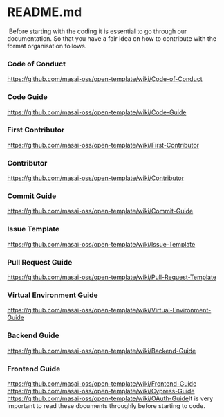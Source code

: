 # README.md
​
Before starting with the coding it is essential to go through our documentation. So that you have a fair idea on how to contribute with the format organisation follows.
​
### Code of Conduct
https://github.com/masai-oss/open-template/wiki/Code-of-Conduct
​
### Code Guide
https://github.com/masai-oss/open-template/wiki/Code-Guide
​
### First Contributor
https://github.com/masai-oss/open-template/wiki/First-Contributor
​
### Contributor
https://github.com/masai-oss/open-template/wiki/Contributor
​
### Commit Guide
https://github.com/masai-oss/open-template/wiki/Commit-Guide
​
### Issue Template
https://github.com/masai-oss/open-template/wiki/Issue-Template
​
### Pull Request Guide
https://github.com/masai-oss/open-template/wiki/Pull-Request-Template

### Virtual Environment Guide
https://github.com/masai-oss/open-template/wiki/Virtual-Environment-Guide
​
### Backend Guide
https://github.com/masai-oss/open-template/wiki/Backend-Guide
​
### Frontend Guide
https://github.com/masai-oss/open-template/wiki/Frontend-Guide
https://github.com/masai-oss/open-template/wiki/Cypress-Guide
https://github.com/masai-oss/open-template/wiki/OAuth-Guide
​
It is very important to read these documents throughly before starting to code.